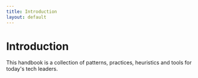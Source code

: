 ```yaml
---
title: Introduction
layout: default
---
```


# Introduction

This handbook is a collection of patterns, practices, heuristics and tools for today's tech leaders.
